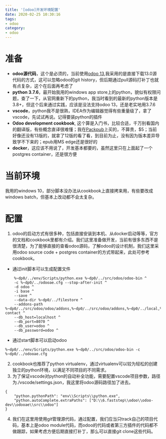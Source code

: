 ```yaml
---
title: '[odoo]开发环境配置'
date: 2020-02-25 10:30:16
tags: 
- odoo
category:
- odoo
---
```


# 准备
- **odoo源代码**，这个是必须的，当前使用[odoo 13](https://github.com/odoo/odoo),我采用的是直接下载13.0源代码的方式，这可以忽略odoo的git history，但后期通过pull源码打补丁也就有点复杂，这个在后面再考虑了
- **python 3.7.6**，最开始我用的windows app store上的python，貌似有权限问题，查了一下，从官网重新下的python，我当时看到的最新的python版本是3.8+，但这个后来通过实践，应该是没法支持odoo 13，还是老实地用3.7.6
- **vscode**，python我不是很熟，IDEA作为编辑器觉得有些重量级了，拿了vscode，先试试再说。记得要装python的插件
- **Odoo development cookbook**, 这个算是入门书，比较合适，千万别看国内的翻译版，有些概念直译很难懂；我在[Packpub](https://www.packtpub.com/)上买的，不算贵，$5；当前好像还没有13版的，就拿了12版的看了看，到目前为止，没有因为版本差异导致学不下来的；epub用MS edge还是很好的
- **docker**，这应该不用说了，开发基本都要的，虽然这里只在上面起了一个postgres container，还是很方便

# 当前环境

我用的windows 10，部分脚本没办法从cookbook上直接拷来用，有些要改成windows batch，但基本上改动都不会太复杂。

# 配置
1. odoo的启动方式有很多种，包括直接安装到本机、从docker启动等等，官方的文档和cookbook里都有介绍。我们这里准备做开发，当前有很多东西不是很清楚，为了能够直接的查看odoo源码，了解odoo的设计机制，我们这里采用odoo source code + postgres container的方式带起来，此处可参考cookbook。
- 通过init脚本可以生成配置文件
```
    %~dp0/../env/Scripts/python.exe %~dp0/../src/odoo/odoo-bin ^
    -c %~dp0/../odooae.cfg --stop-after-init ^
    -d odoo ^
    -i base ^
    --save ^
    --data-dir %~dp0/../filestore ^
    --addons-path %~dp0/../src/odoo/odoo/addons,%~dp0/../src/odoo/addons,%~dp0/../local,%~dp0/../src/partner-contact ^
    --db_host=localhost ^
    --db_port=8070 ^
    --db_user=odoo ^
    --db_password=odoo ^
```
- 通过start脚本可以启动odoo
```
%~dp0/../env/Scripts/python.exe %~dp0/../src/odoo/odoo-bin -c %~dp0/../odooae.cfg
```
2. cookbook也推荐了python virtualenv，通过virtualenv可以较为轻松的创建独立的python环境，以满足不同项目的不同需求。
3. 为了保证vscode对python的自动补全功能，需要配置vscode项目参数，路径为./vscode/settings.json，我这里将odoo源码路径加了进去。
```
{
    "python.pythonPath": "env\\Scripts\\python.exe",
    "python.autoComplete.extraPaths": ["D:\\6.faststep\\odoo\\odoo-dev\\odooae\\src\\odoo"]
}
```
4. 我们在这里用使用git管理源代码，通过配置，我们应当只track自己的项目代码，基本上是odoo module代码，而odoo的代码或者第三方插件的代码都不做跟踪，如果考虑方便后期直接打补丁，那么可以直接git clone这些代码。

